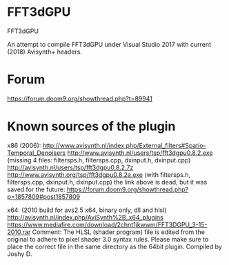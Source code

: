 # FFT3dGPU
FFT3dGPU

An attempt to compile FFT3dGPU under Visual Studio 2017 with current (2018) Avisynth+ headers.

Forum
=====
https://forum.doom9.org/showthread.php?t=89941

Known sources of the plugin
===========================
x86 (2006): 
http://www.avisynth.nl/index.php/External_filters#Spatio-Temporal_Denoisers
http://www.avisynth.nl/users/tsp/fft3dgpu0.8.2.exe (missing 4 files: filtersps.h, filtersps.cpp, dxinput.h, dxinput.cpp)
http://avisynth.nl/users/tsp/fft3dgpu0.8.2.7z
http://www.avisynth.org/tsp/fft3dgpu0.8.2a.exe (with filtersps.h, filtersps.cpp, dxinput.h, dxinput.cpp)
the link above is dead, but it was saved for the future: https://forum.doom9.org/showthread.php?p=1857809#post1857809

x64: (2010 build for avs2.5 x64, binary only, dll and hlsl)
http://avisynth.nl/index.php/AviSynth%2B_x64_plugins
https://www.mediafire.com/download/2chnt1jkwwm/FFT3DGPU_3-15-2010.rar
Comment:
The HLSL (shader program) file is edited from the original to adhere to pixel shader 3.0 syntax rules. 
Please make sure to place the correct file in the same directory as the 64bit plugin. Compiled by Joshy D.

